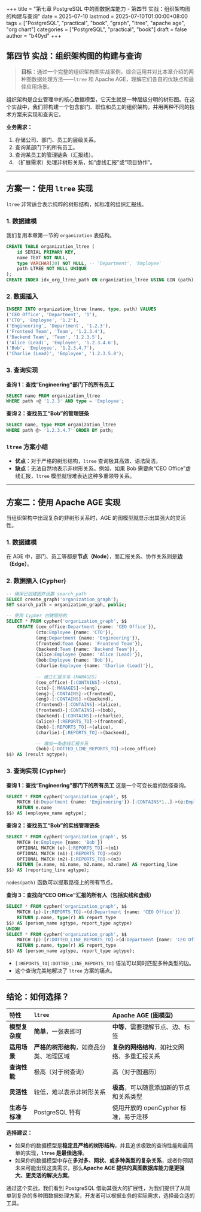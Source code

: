 +++
title = "第七章 PostgreSQL 中的图数据库能力 - 第四节 实战：组织架构图的构建与查询"
date = 2025-07-10
lastmod = 2025-07-10T01:00:00+08:00
tags = ["PostgreSQL", "practical", "book", "graph", "ltree", "apache age", "org chart"]
categories = ["PostgreSQL", "practical", "book"]
draft = false
author = "b40yd"
+++

## 第四节 实战：组织架构图的构建与查询

> **目标**：通过一个完整的组织架构图实战案例，综合运用并对比本章介绍的两种图数据处理方法——`ltree` 和 Apache AGE，理解它们各自的优缺点和最佳应用场景。

组织架构是企业管理中的核心数据模型，它天生就是一种层级分明的树形图。在这个实战中，我们将构建一个包含部门、职位和员工的组织架构，并用两种不同的技术方案来实现和查询它。

**业务需求：**
1.  存储公司、部门、员工的层级关系。
2.  查询某部门下的所有员工。
3.  查询某员工的管理链条（汇报线）。
4.  （扩展需求）处理非树形关系，如“虚线汇报”或“项目协作”。

---

## 方案一：使用 `ltree` 实现

`ltree` 非常适合表示纯粹的树形结构，如标准的组织汇报线。

### 1. 数据建模

我们复用本章第一节的 `organization` 表结构。

```sql
CREATE TABLE organization_ltree (
    id SERIAL PRIMARY KEY,
    name TEXT NOT NULL,
    type VARCHAR(20) NOT NULL, -- 'Department', 'Employee'
    path LTREE NOT NULL UNIQUE
);
CREATE INDEX idx_org_ltree_path ON organization_ltree USING GIN (path);
```

### 2. 数据插入

```sql
INSERT INTO organization_ltree (name, type, path) VALUES
('CEO Office', 'Department', '1'),
('CTO', 'Employee', '1.2'),
('Engineering', 'Department', '1.2.3'),
('Frontend Team', 'Team', '1.2.3.4'),
('Backend Team', 'Team', '1.2.3.5'),
('Alice (Lead)', 'Employee', '1.2.3.4.6'),
('Bob', 'Employee', '1.2.3.4.7'),
('Charlie (Lead)', 'Employee', '1.2.3.5.8');
```

### 3. 查询实现

**查询 1：查找“Engineering”部门下的所有员工**
```sql
SELECT name FROM organization_ltree
WHERE path <@ '1.2.3' AND type = 'Employee';
```

**查询 2：查找员工“Bob”的管理链条**
```sql
SELECT name, type FROM organization_ltree
WHERE path @> '1.2.3.4.7' ORDER BY path;
```

### `ltree` 方案小结

-   **优点**：对于严格的树形结构，`ltree` 查询极其高效、语法简洁。
-   **缺点**：无法自然地表示非树形关系。例如，如果 Bob 需要向“CEO Office”虚线汇报，`ltree` 模型就很难表达这种多重领导关系。

---

## 方案二：使用 Apache AGE 实现

当组织架构中出现复杂的非树形关系时，AGE 的图模型就显示出其强大的灵活性。

### 1. 数据建模

在 AGE 中，部门、员工等都是**节点（Node）**，而汇报关系、协作关系则是**边（Edge）**。

### 2. 数据插入 (Cypher)

```sql
-- 确保已创建图并设置 search_path
SELECT create_graph('organization_graph');
SET search_path = organization_graph, public;

-- 使用 Cypher 创建图结构
SELECT * FROM cypher('organization_graph', $$
    CREATE (ceo_office:Department {name: 'CEO Office'}),
           (cto:Employee {name: 'CTO'}),
           (eng:Department {name: 'Engineering'}),
           (frontend:Team {name: 'Frontend Team'}),
           (backend:Team {name: 'Backend Team'}),
           (alice:Employee {name: 'Alice (Lead)'}),
           (bob:Employee {name: 'Bob'}),
           (charlie:Employee {name: 'Charlie (Lead)'}),
           
           -- 建立汇报关系 (MANAGES)
           (ceo_office)-[:CONTAINS]->(cto),
           (cto)-[:MANAGES]->(eng),
           (eng)-[:CONTAINS]->(frontend),
           (eng)-[:CONTAINS]->(backend),
           (frontend)-[:CONTAINS]->(alice),
           (frontend)-[:CONTAINS]->(bob),
           (backend)-[:CONTAINS]->(charlie),
           (alice)-[:REPORTS_TO]->(frontend),
           (bob)-[:REPORTS_TO]->(alice),
           (charlie)-[:REPORTS_TO]->(backend),

           -- 增加一条虚线汇报关系
           (bob)-[:DOTTED_LINE_REPORTS_TO]->(ceo_office)
$$) AS (result agtype);
```

### 3. 查询实现 (Cypher)

**查询 1：查找“Engineering”部门下的所有员工**
这是一个可变长度的路径查询。
```sql
SELECT * FROM cypher('organization_graph', $$
    MATCH (d:Department {name: 'Engineering'})-[:CONTAINS*1..]->(e:Employee)
    RETURN e.name
$$) AS (employee_name agtype);
```

**查询 2：查找员工“Bob”的实线管理链条**
```sql
SELECT * FROM cypher('organization_graph', $$
    MATCH (e:Employee {name: 'Bob'})
    OPTIONAL MATCH (e)-[:REPORTS_TO]->(m1)
    OPTIONAL MATCH (m1)-[:REPORTS_TO]->(m2)
    OPTIONAL MATCH (m2)-[:REPORTS_TO]->(m3)
    RETURN [e.name, m1.name, m2.name, m3.name] AS reporting_line
$$) AS (reporting_line agtype);
```
`nodes(path)` 函数可以提取路径上的所有节点。

**查询 3：查找向“CEO Office”汇报的所有人（包括实线和虚线）**
```sql
SELECT * FROM cypher('organization_graph', $$
    MATCH (p)-[r:REPORTS_TO]->(d:Department {name: 'CEO Office'})
    RETURN p.name, type(r) AS report_type
$$) AS (person_name agtype, report_type agtype)
UNION
SELECT * FROM cypher('organization_graph', $$
    MATCH (p)-[r:DOTTED_LINE_REPORTS_TO]->(d:Department {name: 'CEO Office'})
    RETURN p.name, type(r) AS report_type
$$) AS (person_name agtype, report_type agtype);
```
-   `[:REPORTS_TO|:DOTTED_LINE_REPORTS_TO]` 语法可以同时匹配多种类型的边。
-   这个查询完美地解决了 `ltree` 方案的痛点。

---

## 结论：如何选择？

| 特性 | `ltree` | Apache AGE (图模型) |
| :--- | :--- | :--- |
| **模型复杂度** | **简单**，一张表即可 | **中等**，需要理解节点、边、标签 |
| **适用场景** | **严格的树形结构**，如商品分类、地理区域 | **复杂的网络结构**，如社交网络、多重汇报关系 |
| **查询性能** | 极高（对于树查询） | 高（对于图遍历） |
| **灵活性** | 较低，难以表示非树形关系 | **极高**，可以随意添加新的节点和关系类型 |
| **生态与标准** | PostgreSQL 特有 | 使用开放的 openCypher 标准，易于迁移 |

**选择建议：**

-   如果你的数据模型是**稳定且严格的树形结构**，并且追求极致的查询性能和最简单的实现，**`ltree` 是最佳选择**。
-   如果你的数据模型中存在**多对多、网状、或多种类型的复杂关系**，或者你预期未来可能出现这类需求，那么**Apache AGE 提供的真图数据库能力是更强大、更灵活的解决方案**。

通过这个实战，我们看到 PostgreSQL 借助其强大的扩展性，为我们提供了从简单到复杂的多种图数据处理方案，开发者可以根据业务的实际需求，选择最合适的工具。
